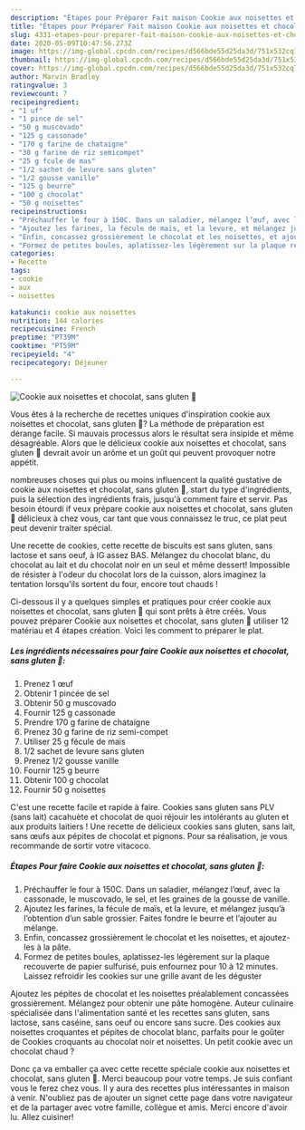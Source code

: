 ```yaml
---
description: "Étapes pour Préparer Fait maison Cookie aux noisettes et chocolat, sans gluten 🍪"
title: "Étapes pour Préparer Fait maison Cookie aux noisettes et chocolat, sans gluten 🍪"
slug: 4331-etapes-pour-preparer-fait-maison-cookie-aux-noisettes-et-chocolat-sans-gluten
date: 2020-05-09T10:47:56.273Z
image: https://img-global.cpcdn.com/recipes/d566bde55d25da3d/751x532cq70/cookie-aux-noisettes-et-chocolat-sans-gluten-🍪-photo-principale-de-la-recette.jpg
thumbnail: https://img-global.cpcdn.com/recipes/d566bde55d25da3d/751x532cq70/cookie-aux-noisettes-et-chocolat-sans-gluten-🍪-photo-principale-de-la-recette.jpg
cover: https://img-global.cpcdn.com/recipes/d566bde55d25da3d/751x532cq70/cookie-aux-noisettes-et-chocolat-sans-gluten-🍪-photo-principale-de-la-recette.jpg
author: Marvin Bradley
ratingvalue: 3
reviewcount: 7
recipeingredient:
- "1 uf"
- "1 pince de sel"
- "50 g muscovado"
- "125 g cassonade"
- "170 g farine de chataigne"
- "30 g farine de riz semicompet"
- "25 g fcule de mas"
- "1/2 sachet de levure sans gluten"
- "1/2 gousse vanille"
- "125 g beurre"
- "100 g chocolat"
- "50 g noisettes"
recipeinstructions:
- "Préchauffer le four à 150C. Dans un saladier, mélangez l’œuf, avec la cassonade, le muscovado, le sel, et les graines de la gousse de vanille."
- "Ajoutez les farines, la fécule de maïs, et la levure, et mélangez jusqu’à l’obtention d’un sable grossier. Faites fondre le beurre et l’ajouter au mélange."
- "Enfin, concassez grossièrement le chocolat et les noisettes, et ajoutez-les à la pâte."
- "Formez de petites boules, aplatissez-les légèrement sur la plaque recouverte de papier sulfurisé, puis enfournez pour 10 à 12 minutes. Laissez refroidir les cookies sur une grille avant de les déguster"
categories:
- Recette
tags:
- cookie
- aux
- noisettes

katakunci: cookie aux noisettes 
nutrition: 144 calories
recipecuisine: French
preptime: "PT39M"
cooktime: "PT59M"
recipeyield: "4"
recipecategory: Déjeuner

---
```



![Cookie aux noisettes et chocolat, sans gluten 🍪](https://img-global.cpcdn.com/recipes/d566bde55d25da3d/751x532cq70/cookie-aux-noisettes-et-chocolat-sans-gluten-🍪-photo-principale-de-la-recette.jpg)

Vous êtes à la recherche de recettes uniques d'inspiration cookie aux noisettes et chocolat, sans gluten 🍪? La méthode de préparation est dérange facile. Si mauvais processus alors le résultat sera insipide et même désagréable. Alors que le délicieux cookie aux noisettes et chocolat, sans gluten 🍪 devrait avoir un arôme et un goût qui peuvent provoquer notre appétit.

nombreuses choses qui plus ou moins influencent la qualité gustative de cookie aux noisettes et chocolat, sans gluten 🍪, start du type d'ingrédients, puis la sélection des ingrédients frais, jusqu'à comment faire et servir. Pas besoin étourdi if veux prépare cookie aux noisettes et chocolat, sans gluten 🍪 délicieux à chez vous, car tant que vous connaissez le truc, ce plat peut peut devenir traiter spécial.

Une recette de cookies, cette recette de biscuits est sans gluten, sans lactose et sans oeuf, à IG assez BAS. Mélangez du chocolat blanc, du chocolat au lait et du chocolat noir en un seul et même dessert! Impossible de résister à l&#39;odeur du chocolat lors de la cuisson, alors imaginez la tentation lorsqu&#39;ils sortent du four, encore tout chauds !


Ci-dessous il y a quelques simples et pratiques pour créer cookie aux noisettes et chocolat, sans gluten 🍪 qui sont prêts à être créés. Vous pouvez préparer Cookie aux noisettes et chocolat, sans gluten 🍪 utiliser 12 matériau et 4 étapes création. Voici les comment to préparer le plat.

<!--inarticleads1-->

##### Les ingrédients nécessaires pour faire Cookie aux noisettes et chocolat, sans gluten 🍪:

1. Prenez 1 œuf
1. Obtenir 1 pincée de sel
1. Obtenir 50 g muscovado
1. Fournir 125 g cassonade
1. Prendre 170 g farine de chataigne
1. Prenez 30 g farine de riz semi-compet
1. Utiliser 25 g fécule de maïs
1.  1/2 sachet de levure sans gluten
1. Prenez 1/2 gousse vanille
1. Fournir 125 g beurre
1. Obtenir 100 g chocolat
1. Fournir 50 g noisettes


C&#39;est une recette facile et rapide à faire. Cookies sans gluten sans PLV (sans lait) cacahuète et chocolat de quoi réjouir les intolérants au gluten et aux produits laitiers ! Une recette de délicieux cookies sans gluten, sans lait, sans œufs aux pépites de chocolat et pignons. Pour sa réalisation, je vous recommande de sortir votre vitacoco. 

<!--inarticleads2-->

##### Étapes Pour faire Cookie aux noisettes et chocolat, sans gluten 🍪:

1. Préchauffer le four à 150C. Dans un saladier, mélangez l’œuf, avec la cassonade, le muscovado, le sel, et les graines de la gousse de vanille.
1. Ajoutez les farines, la fécule de maïs, et la levure, et mélangez jusqu’à l’obtention d’un sable grossier. Faites fondre le beurre et l’ajouter au mélange.
1. Enfin, concassez grossièrement le chocolat et les noisettes, et ajoutez-les à la pâte.
1. Formez de petites boules, aplatissez-les légèrement sur la plaque recouverte de papier sulfurisé, puis enfournez pour 10 à 12 minutes. Laissez refroidir les cookies sur une grille avant de les déguster


Ajoutez les pépites de chocolat et les noisettes préalablement concassées grossièrement. Mélangez pour obtenir une pâte homogène. Auteur culinaire spécialisée dans l&#39;alimentation santé et les recettes sans gluten, sans lactose, sans caséine, sans oeuf ou encore sans sucre. Des cookies aux noisettes croquantes et pépites de chocolat blanc, parfaits pour le goûter de Cookies croquants au chocolat noir et noisettes. Un petit cookie avec un chocolat chaud ? 


Donc ça va emballer ça avec cette recette spéciale cookie aux noisettes et chocolat, sans gluten 🍪. Merci beaucoup pour votre temps. Je suis confiant vous le ferez chez vous. Il y aura des recettes plus  intéressantes in maison à venir. N'oubliez pas de ajouter un signet cette page dans votre navigateur et de la partager avec votre famille, collègue et amis. Merci encore d'avoir lu. Allez cuisiner!
